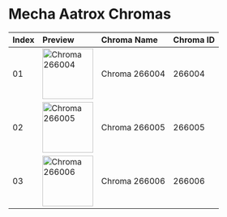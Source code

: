 # Mecha Aatrox Chromas

| Index | Preview | Chroma Name | Chroma ID |
|:---|:---|:---|:---|
| 01 | <img src='https://raw.communitydragon.org/latest/plugins/rcp-be-lol-game-data/global/default/v1/champion-chroma-images/266/266004.png' alt='Chroma 266004' width='100'> | Chroma 266004 | 266004 |
| 02 | <img src='https://raw.communitydragon.org/latest/plugins/rcp-be-lol-game-data/global/default/v1/champion-chroma-images/266/266005.png' alt='Chroma 266005' width='100'> | Chroma 266005 | 266005 |
| 03 | <img src='https://raw.communitydragon.org/latest/plugins/rcp-be-lol-game-data/global/default/v1/champion-chroma-images/266/266006.png' alt='Chroma 266006' width='100'> | Chroma 266006 | 266006 |

